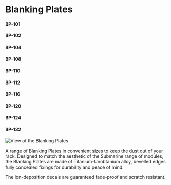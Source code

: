 # Blanking Plates
#### BP-101
#### BP-102
#### BP-104
#### BP-108
#### BP-110
#### BP-112
#### BP-116
#### BP-120
#### BP-124
#### BP-132

![View of the Blanking Plates](images/BlankingPlate.png "Blanking Plates")

A range of Blanking Plates in convenient sizes to keep the dust out of your rack. Designed to match the aesthetic of the Submarine range of modules, the Blanking Plates are made of Titanium-Unobtanium alloy, bevelled edges fully concealed fixings for durability and peace of mind.

The ion-deposition decals are guaranteed fade-proof and scratch resistant.
